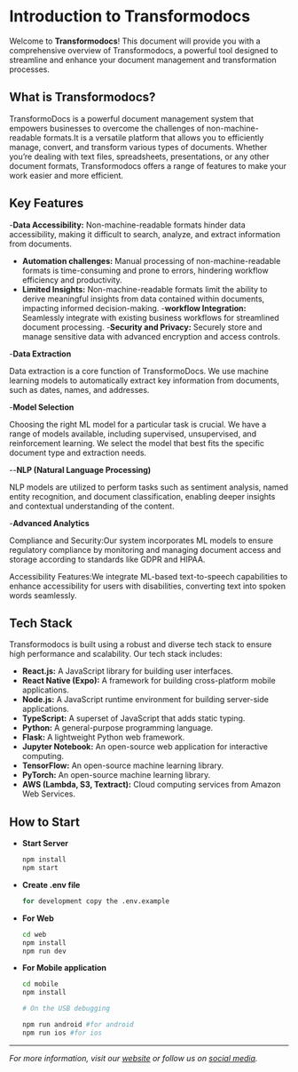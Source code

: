 

# Introduction to Transformodocs

Welcome to **Transformodocs**! This document will provide you with a comprehensive overview of Transformodocs, a powerful tool designed to streamline and enhance your document management and transformation processes.

## What is Transformodocs?

TransformoDocs is a powerful document management system that empowers businesses to overcome the challenges of non-machine-readable formats.It is a versatile platform that allows you to efficiently manage, convert, and transform various types of documents. Whether you’re dealing with text files, spreadsheets, presentations, or any other document formats, Transformodocs offers a range of features to make your work easier and more efficient.

## Key Features

-**Data Accessibility:** Non-machine-readable formats hinder data accessibility, making it difficult to search, analyze, and extract information from documents.
- **Automation challenges:** Manual processing of non-machine-readable formats is time-consuming and prone to errors, hindering workflow efficiency and productivity.
- **Limited Insights:** Non-machine-readable formats limit the ability to derive meaningful insights from data contained within documents, impacting informed decision-making.
-**workflow Integration:** Seamlessly integrate with existing business workflows for streamlined document processing.
-**Security and Privacy:** Securely store and manage sensitive data with advanced encryption and access controls.

-**Data Extraction**

Data extraction is a core function of TransformoDocs. We use machine learning models to automatically extract key information from documents, such as dates, names, and addresses.

-**Model Selection**

Choosing the right ML model for a particular task is crucial. We have a range of models available, including supervised, unsupervised, and reinforcement learning. We select the model that best fits the specific document type and extraction needs.

--**NLP (Natural Language Processing)**

NLP models are utilized to perform tasks such as sentiment analysis, named entity recognition, and document classification, enabling deeper insights and contextual understanding of the content.

-**Advanced Analytics**

Compliance and Security:Our system incorporates ML models to ensure regulatory compliance by monitoring and managing document access and storage according to standards like GDPR and HIPAA.

 Accessibility Features:We integrate ML-based text-to-speech capabilities to enhance accessibility for users with disabilities, converting text into spoken words seamlessly.



## Tech Stack

Transformodocs is built using a robust and diverse tech stack to ensure high performance and scalability. Our tech stack includes:

- **React.js:** A JavaScript library for building user interfaces.
- **React Native (Expo):** A framework for building cross-platform mobile applications.
- **Node.js:** A JavaScript runtime environment for building server-side applications.
- **TypeScript:** A superset of JavaScript that adds static typing.
- **Python:** A general-purpose programming language.
- **Flask:** A lightweight Python web framework.
- **Jupyter Notebook:** An open-source web application for interactive computing.
- **TensorFlow:** An open-source machine learning library.
- **PyTorch:** An open-source machine learning library.
- **AWS (Lambda, S3, Textract):** Cloud computing services from Amazon Web Services.



## How to Start

- **Start Server**
  ```bash
  npm install
  npm start

- **Create .env file**
  ```bash
  for development copy the .env.example 
- **For Web**
  ```bash
  cd web
  npm install
  npm run dev

- **For Mobile application**
  ```bash
  cd mobile
  npm install

  # On the USB debugging
  
  npm run android #for android
  npm run ios #for ios

---

*For more information, visit our [website](#) or follow us on [social media](#).*
